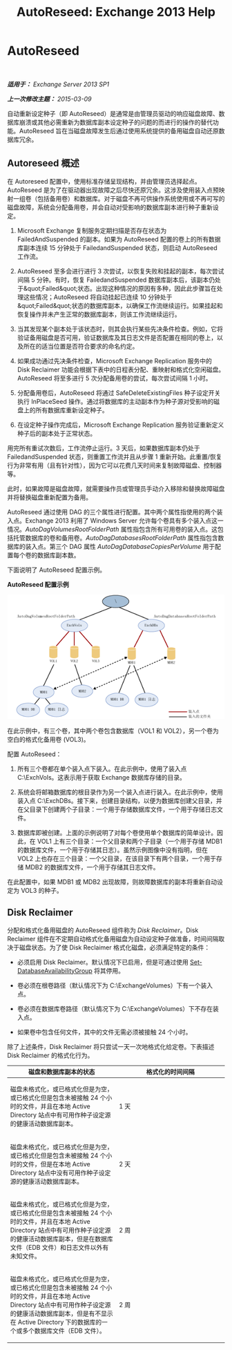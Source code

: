 ﻿---
title: 'AutoReseed: Exchange 2013 Help'
TOCTitle: AutoReseed
ms:assetid: 61f9a8be-070e-4c62-b505-52644fcff0c5
ms:mtpsurl: https://technet.microsoft.com/zh-cn/library/Dn789209(v=EXCHG.150)
ms:contentKeyID: 62523839
ms.date: 05/21/2018
mtps_version: v=EXCHG.150
ms.translationtype: MT
---

# AutoReseed

 

_**适用于：** Exchange Server 2013 SP1_

_**上一次修改主题：** 2015-03-09_

自动重新设定种子（即 AutoReseed）是通常是由管理员驱动的响应磁盘故障、数据库崩溃或其他必需重新为数据库副本设定种子的问题的而进行的操作的替代功能。AutoReseed 旨在当磁盘故障发生后通过使用系统提供的备用磁盘自动还原数据库冗余。

## Autoreseed 概述

在 Autoreseed 配置中，使用标准存储呈现结构，并由管理员选择起点。AutoReseed 是为了在驱动器出现故障之后尽快还原冗余。这涉及使用装入点预映射一组卷（包括备用卷）和数据库。对于磁盘不再可供操作系统使用或不再可写的磁盘故障，系统会分配备用卷，并会自动对受影响的数据库副本进行种子重新设定。

1.  Microsoft Exchange 复制服务定期扫描是否存在状态为 FailedAndSuspended 的副本。如果为 AutoReseed 配置的卷上的所有数据库副本连续 15 分钟处于 FailedandSuspended 状态，则启动 AutoReseed 工作流。

2.  AutoReseed 至多会进行进行 3 次尝试，以恢复失败和挂起的副本，每次尝试间隔 5 分钟。有时，恢复 FailedandSuspended 数据库副本后，该副本仍处于\&quot;Failed\&quot;状态。出现这种情况的原因有多种，因此此步骤旨在处理这些情况；AutoReseed 将自动挂起已连续 10 分钟处于\&quot;Failed\&quot;状态的数据库副本，以确保工作流继续运行。如果挂起和恢复操作并未产生正常的数据库副本，则该工作流继续运行。

3.  当其发现某个副本处于该状态时，则其会执行某些先决条件检查。例如，它将验证备用磁盘是否可用，验证数据库及其日志文件是否配置在相同的卷上，以及所在的适当位置是否符合要求的命名约定。

4.  如果成功通过先决条件检查，Microsoft Exchange Replication 服务中的 Disk Reclaimer 功能会根据下表中的日程表分配、重映射和格式化空闲磁盘。AutoReseed 将至多进行 5 次分配备用卷的尝试，每次尝试间隔 1 小时。

5.  分配备用卷后，AutoReseed 将通过 SafeDeleteExistingFiles 种子设定开关执行 InPlaceSeed 操作。通过将数据库的主动副本作为种子源对受影响的磁盘上的所有数据库重新设定种子。

6.  在设定种子操作完成后，Microsoft Exchange Replication 服务验证重新定义种子后的副本处于正常状态。

用完所有重试次数后，工作流停止运行。3 天后，如果数据库副本仍处于 FailedandSuspended 状态，则重置工作流并且从步骤 1 重新开始。此重置/恢复行为非常有用（且有针对性），因为它可以花费几天时间来复制故障磁盘、控制器等。

此时，如果故障是磁盘故障，就需要操作员或管理员手动介入移除和替换故障磁盘并将替换磁盘重新配置为备用。

AutoReseed 通过使用 DAG 的三个属性进行配置。其中两个属性指使用的两个装入点。Exchange 2013 利用了 Windows Server 允许每个卷具有多个装入点这一情况。*AutoDagVolumesRootFolderPath* 属性指包含所有可用卷的装入点。这包括托管数据库的卷和备用卷。*AutoDagDatabasesRootFolderPath* 属性指包含数据库的装入点。第三个 DAG 属性 *AutoDagDatabaseCopiesPerVolume* 用于配置每个卷的数据库副本数。

下面说明了 AutoReseed 配置示例。

**AutoReseed 配置示例**

![自动重新设定种子配置示例](images/Dn789209.e3af7306-f5b4-4ec4-9ccf-222ec452699b(EXCHG.150).gif "自动重新设定种子配置示例")

在此示例中，有三个卷，其中两个卷包含数据库（VOL1 和 VOL2），另一个卷为空白的格式化备用卷 (VOL3)。

配置 AutoReseed：

1.  所有三个卷都在单个装入点下装入。在此示例中，使用了装入点 C:\\ExchVols。这表示用于获取 Exchange 数据库存储的目录。

2.  系统会将邮箱数据库的根目录作为另一个装入点进行装入。在此示例中，使用装入点 C:\\ExchDBs。接下来，创建目录结构，以便为数据库创建父目录，并在父目录下创建两个子目录：一个用于存储数据库文件，一个用于存储日志文件。

3.  数据库即被创建。上面的示例说明了对每个卷使用单个数据库的简单设计。因此，在 VOL1 上有三个目录：一个父目录和两个子目录（一个用于存储 MDB1 的数据库文件，一个用于存储其日志）。虽然示例图像中没有指明，但在 VOL2 上也存在三个目录：一个父目录，在该目录下有两个目录，一个用于存储 MDB2 的数据库文件，一个用于存储其日志文件。

在此配置中，如果 MDB1 或 MDB2 出现故障，则故障数据库的副本将重新自动设定为 VOL3 的种子。

## Disk Reclaimer

分配和格式化备用磁盘的 AutoReseed 组件称为 *Disk Reclaimer*。Disk Reclaimer 组件在不定期自动格式化备用磁盘为自动设定种子做准备，时间间隔取决于磁盘状态。为了使 Disk Reclaimer 格式化磁盘，必须满足特定的条件：

  - 必须启用 Disk Reclaimer。默认情况下已启用，但是可通过使用 [Set-DatabaseAvailabilityGroup](https://technet.microsoft.com/zh-cn/library/dd297934\(v=exchg.150\)) 将其停用。

  - 卷必须在根卷路径（默认情况下为 C:\\ExchangeVolumes）下有一个装入点。

  - 卷必须在数据库卷路径（默认情况下为 C:\\ExchangeVolumes）下不存在装入点。

  - 如果卷中包含任何文件，其中的文件无需必须被接触 24 个小时。

除了上述条件，Disk Reclaimer 将只尝试一天一次地格式化给定卷。下表描述 Disk Reclaimer 的格式化行为。


<table>
<colgroup>
<col style="width: 50%" />
<col style="width: 50%" />
</colgroup>
<thead>
<tr class="header">
<th>磁盘和数据库副本的状态</th>
<th>格式化的时间间隔</th>
</tr>
</thead>
<tbody>
<tr class="odd">
<td><p>磁盘未格式化，或已格式化但是为空，或已格式化但是包含未被接触 24 个小时的文件，并且在本地 Active Directory 站点中有可用作种子设定源的健康活动数据库副本。</p></td>
<td><p>1 天</p></td>
</tr>
<tr class="even">
<td><p>磁盘未格式化，或已格式化但是为空，或已格式化但是包含未被接触 24 个小时的文件，但是在本地 Active Directory 站点中没有可用作种子设定源的健康活动数据库副本。</p></td>
<td><p>2 天</p></td>
</tr>
<tr class="odd">
<td><p>磁盘未格式化，或已格式化但是为空，或已格式化但是包含未被接触 24 个小时的文件，并且在本地 Active Directory 站点中有可用作种子设定源的健康活动数据库副本，但是在数据库文件（EDB 文件）和日志文件以外有未知文件。</p></td>
<td><p>2 周</p></td>
</tr>
<tr class="even">
<td><p>磁盘未格式化，或已格式化但是为空，或已格式化但是包含未被接触 24 个小时的文件，并且在本地 Active Directory 站点中有可用作种子设定源的健康活动数据库副本，但是有不显示在 Active Directory 下的数据库的一个或多个数据库文件（EDB 文件）。</p></td>
<td><p>2 周</p></td>
</tr>
</tbody>
</table>


